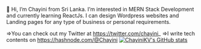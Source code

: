 👋 Hi, I’m Chayini from Sri Lanka. I’m interested in MERN Stack Development and currently learning ReactJs. 
I can design Wordpress websites and Landing pages for any type of business or personal requirements.

=>You can check out my Twitter at https://twitter.com/chayini_
=>I write tech contents on https://hashnode.com/@Chayini
[![ChayiniKV's GitHub stats](https://github-readme-stats.vercel.app/api?username=ChayiniKV)](https://github.com/ChayiniKV/github-readme-stats)


<!---
ChayiniKV/ChayiniKV is a ✨ special ✨ repository because its `README.md` (this file) appears on your GitHub profile.
You can click the Preview link to take a look at your changes.
--->
